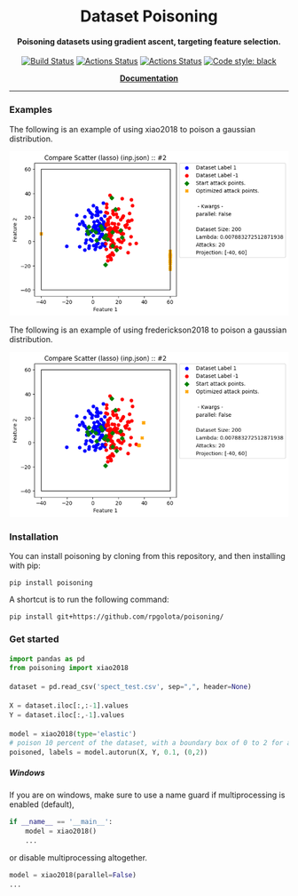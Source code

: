<h1 align="center">Dataset Poisoning</h1>
<h4 align="center">Poisoning datasets using gradient ascent, targeting feature selection.</h4>

<p align="center">
<a href="https://github.com/rpgolota/poisoning/actions?query=workflow%3A%22Code+Test%22"><img alt="Build Status" src="https://github.com/rpgolota/poisoning/workflows/Code%20Test/badge.svg"></a>
<a href="https://github.com/rpgolota/poisoning/actions?query=workflow%3A%22Pip+Test%22"><img alt="Actions Status" src="https://github.com/rpgolota/poisoning/workflows/Pip%20Test/badge.svg"></a>
<a href="https://github.com/rpgolota/poisoning/actions?query=workflow%3ALint"><img alt="Actions Status" src="https://github.com/rpgolota/poisoning/workflows/Lint/badge.svg"></a>
<a href="https://github.com/psf/black"><img alt="Code style: black" src="https://img.shields.io/badge/code%20style-black-000000.svg"></a>
</p>

<p align="center">
<b><a href="https://rpgolota.github.io/poisoning/build/html/index.html">Documentation</a></b>
</p>

---

### Examples
The following is an example of using xiao2018 to poison a gaussian distribution.

![Poisoning Example](examples/poisoning_example_xiao.png)

The following is an example of using frederickson2018 to poison a gaussian distribution.

![Poisoning Example](examples/poisoning_example_frederickson.png)

### Installation

You can install poisoning by cloning from this repository, and then installing with pip:

```console
pip install poisoning
```

A shortcut is to run the following command:

```console
pip install git+https://github.com/rpgolota/poisoning/
```

### Get started
```python
import pandas as pd
from poisoning import xiao2018

dataset = pd.read_csv('spect_test.csv', sep=",", header=None)

X = dataset.iloc[:,:-1].values
Y = dataset.iloc[:,-1].values

model = xiao2018(type='elastic')
# poison 10 percent of the dataset, with a boundary box of 0 to 2 for all features
poisoned, labels = model.autorun(X, Y, 0.1, (0,2))
```

##### Windows
If you are on windows, make sure to use a name guard if multiprocessing is enabled (default),

```python
if __name__ == '__main__':
    model = xiao2018()
    ...
```
or disable multiprocessing altogether.
```python
model = xiao2018(parallel=False)
...
```
